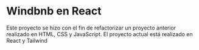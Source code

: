 # Windbnb en React

Este proyecto se hizo con el fin de refactorizar un proyecto anterior realizado en HTML, CSS y JavaScript. El proyecto actual está realizado en React y Tailwind
